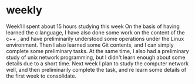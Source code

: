 # weekly
Week1
I spent about 15 hours studying this week
On the basis of having learned the c language, I have also done some work on the content of the c++ , and have preliminarily understood some operations under the Linux environment. Then I also learned some Git contents, and I can simply complete some preliminary tasks. At the same time, I also had a preliminary study of unix network programming, but I didn't learn enough about some details due to a short time.
Next week I plan to study the computer network well, and then preliminarily complete the task, and re learn some details of the first week to consolidate.
